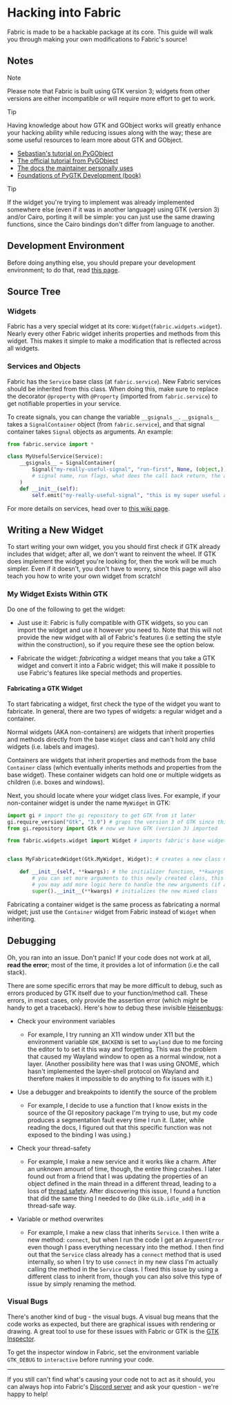 # Hacking into Fabric
Fabric is made to be a hackable package at its core. This guide will walk you through making your own modifications to Fabric's source!

## Notes

> [!NOTE]
>   Please note that Fabric is built using GTK version 3; widgets from other versions are either incompatible or will require more effort to get to work. 

> [!TIP]
> Having knowledge about how GTK and GObject works will greatly enhance your hacking ability while reducing issues along with the way; these are some useful resources to learn more about GTK and GObject.
> - [Sebastian's tutorial on PyGObject](https://python-gtk-3-tutorial.readthedocs.io/en/latest/)
> - [The official tutorial from PyGObject](https://gnome.pages.gitlab.gnome.org/pygobject/)
> - [The docs the maintainer personally uses](https://lazka.github.io/pgi-docs/)
> - [Foundations of PyGTK Development (book)](https://link.springer.com/book/10.1007/978-1-4842-4179-0)

> [!TIP]
> If the widget you're trying to implement was already implemented somewhere else (even if it was in another language) using GTK (version 3) and/or Cairo, porting it will be simple: you can just use the same drawing functions, since the Cairo bindings don't differ from language to another.

## Development Environment
Before doing anything else, you should prepare your development environment; to do that, read [this page](development-environment.md).

## Source Tree
### Widgets
Fabric has a very special widget at its core: `Widget`(`fabric.widgets.widget`). Nearly every other Fabric widget inherits properties and methods from this widget. This makes it simple to make a modification that is reflected across all widgets.

### Services and Objects
Fabric has the `Service` base class (at `fabric.service`). New Fabric services should be inherited from this class. When doing this, make sure to replace the decorator `@property` with `@Property` (imported from `fabric.service`) to get notifiable properties in your service.

To create signals, you can change the variable `__gsignals__`. `__gsignals__`  takes a `SignalContainer` object (from `fabric.service`), and that signal container takes `Signal` objects as arguments. An example:

```python
from fabric.service import *

class MyUsefulService(Service):
    __gsignals__ = SignalContainer(
        Signal("my-really-useful-signal", "run-first", None, (object,))
        # signal name, run flags, what does the call back return, the argument type of the callback
    )
    def __init__(self):
        self.emit("my-really-useful-signal", "this is my super useful argument passed to you, what a useful string")
```
For more details on services, head over to [this wiki page](services.md).

## Writing a New Widget
To start writing your own widget, you you should first check if GTK already includes that widget; after all, we don't want to reinvent the wheel. If GTK does implement the widget you're looking for, then the work will be much simpler. Even if it doesn't, you don't have to worry, since this page will also teach you how to write your own widget from scratch!

### My Widget Exists Within GTK
Do one of the following to get the widget:

- Just use it: Fabric is fully compatible with GTK widgets, so you can import the widget and use it however you need to. Note that this will not provide the new widget with all of Fabric's features (i.e setting the style within the construction), so if you require these see the option below.

- Fabricate the widget: _fabricating_ a widget means that you take a GTK widget and convert it into a Fabric widget; this will make it possible to use Fabric's features like special methods and properties.

#### Fabricating a GTK Widget
To start fabricating a widget, first check the type of the widget you want to fabricate. In general, there are two types of widgets: a regular widget and a container.

Normal widgets (AKA non-containers) are widgets that inherit properties and methods directly from the base `Widget` class and can't hold any child widgets (i.e. labels and images).

Containers are widgets that inherit properties and methods from the base `Container` class (which eventually inherits methods and properties from the base widget). These container widgets can hold one or multiple widgets as children (i.e. boxes and windows).


Next, you should locate where your widget class lives. For example, if your non-container widget is under the name `MyWidget` in GTK:
```python
import gi # import the gi repository to get GTK from it later
gi.require_version("Gtk", "3.0") # graps the version 3 of GTK since this is what fabric uses
from gi.repository import Gtk # now we have GTK (version 3) imported

from fabric.widgets.widget import Widget # imports fabric's base widget 


class MyFabricatedWidget(Gtk.MyWidget, Widget): # creates a new class named "MyFabricatedWidget", this class inherits the desired GTK widget and fabric's base widget

    def __init__(self, **kwargs): # the initializer function, **kwargs (a dict) means whatever you pass as extra argument will be in that dict
        # you can set more arguments to this newly created class, this is useful if you want to make this widget able to do more during the initialization phase
        # you may add more logic here to handle the new arguments (if any)
        super().__init__(**kwargs) # initializes the new mixed class
```

Fabricating a container widget is the same process as fabricating a normal widget; just use the `Container` widget from Fabric instead of `Widget` when inheriting.


## Debugging
Oh, you ran into an issue. Don't panic! If your code does not work at all, **read the error**; most of the time, it provides a lot of information (i.e the call stack).

There are some specific errors that may be more difficult to debug, such as errors produced by GTK itself due to your function/method call. These errors, in most cases, only provide the assertion error (which *might* be handy to get a traceback). Here's how to debug these invisible [Heisenbugs](https://en.wikipedia.org/wiki/Heisenbug):

- Check your environment variables
  - For example, I try running an X11 window under X11 but the environment variable `GDK_BACKEND` is set to `wayland` due to me forcing the editor to to set it this way and forgetting. This was the problem that caused my Wayland window to open as a normal window, not a layer. (Another possibility here was that I was using GNOME, which hasn't implemented the layer-shell protocol on Wayland and therefore makes it impossible to do anything to fix issues with it.)

- Use a debugger and breakpoints to identify the source of the problem
  - For example, I decide to use a function that I know  exists in the source of the GI repository package I'm trying to use, but my code produces a segmentation fault every time I run it. (Later, while reading the docs, I figured out that this specific function was not exposed to the binding I was using.)

- Check your thread-safety
  - For example, I make a new service and it works like a charm. After an unknown amount of time, though, the entire thing crashes. I later found out from a friend that I was updating the properties of an object defined in the main thread in a different thread, leading to a loss of [thread safety](https://en.wikipedia.org/wiki/Thread_safety). After discovering this issue, I found a function that did the same thing I needed to do (like `GLib.idle_add`) in a thread-safe way.
  
- Variable or method overwrites
  - For example, I make a new class that inherits `Service`. I then write a new method: `connect`, but when I run the code I get an `ArgumentError` even though I pass everything necessary into the method. I then find out that the `Service` class already has a `connect` method that is used internally, so when I try to use `connect` in my new class I'm actually calling the method in the `Service` class. I fixed this issue by using a different class to inherit from, though you can also solve this type of issue by simply renaming the method.

### Visual Bugs

There's another kind of bug - the visual bugs. A visual bug means that the code works as expected, but there are graphical issues with rendering or drawing. A great tool to use for these issues with Fabric or GTK is the [GTK Inspector](https://wiki.gnome.org/Projects/GTK/Inspector).

To get the inspector window in Fabric, set the environment variable `GTK_DEBUG` to `interactive` before running your code.

---
If you still can't find what's causing your code not to act as it should, you can always hop into Fabric's [Discord server](https://discord.gg/xKDnfGee) and ask your question - we're happy to help!
